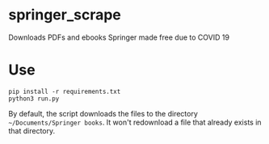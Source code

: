# springer_scrape
Downloads PDFs and ebooks Springer made free due to COVID 19

# Use

```
pip install -r requirements.txt
python3 run.py
```

By default, the script downloads the files to the directory `~/Documents/Springer books`. It won't redownload a file that already exists in that directory.
